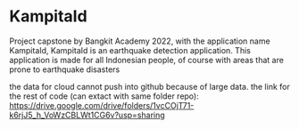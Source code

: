 # KampitaId
Project capstone by Bangkit Academy 2022, with the application name KampitaId, KampitaId is an earthquake detection application. This application is made for all Indonesian people, of course with areas that are prone to earthquake disasters


the data for cloud cannot push into github because of large data. the link for the rest of code (can extact with same folder repo):
https://drive.google.com/drive/folders/1vcCOjT71-k6rjJ5_h_VoWzCBLWt1CG6v?usp=sharing
